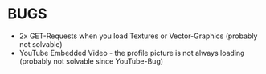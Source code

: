 # BUGS
- 2x GET-Requests when you load Textures or Vector-Graphics (probably not solvable)
- YouTube Embedded Video - the profile picture is not always loading (probably not solvable since YouTube-Bug)